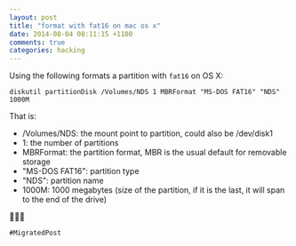 ```yaml
---
layout: post
title: "format with fat16 on mac os x"
date: 2014-08-04 08:11:15 +1100
comments: true
categories: hacking
---
```

Using the following formats a partition with `fat16` on OS X:

    diskutil partitionDisk /Volumes/NDS 1 MBRFormat "MS-DOS FAT16" "NDS" 1000M

That is:

- /Volumes/NDS: the mount point to partition, could also be /dev/disk1
- 1: the number of partitions
- MBRFormat: the partition format, MBR is the usual default for removable storage
- "MS-DOS FAT16": partition type
- "NDS": partition name
- 1000M: 1000 megabytes (size of the partition, if it is the last, it will span to the end of the drive)

🍷🍷🍷

`#MigratedPost`